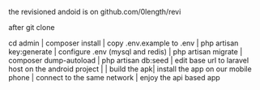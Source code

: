 the revisioned andoid is on github.com/0length/revi

after git clone 

cd admin |
composer install |
 copy .env.example to .env |
 php artisan key:generate |
 configure .env (mysql and redis) |
 php artisan migrate | 
 composer dump-autoload | 
 php artisan db:seed | 
 edit base url to laravel host on the android project | 
 | build the apk| install the app on our mobile phone | 
 connect to the same network | 
 enjoy the api based app
 
 
